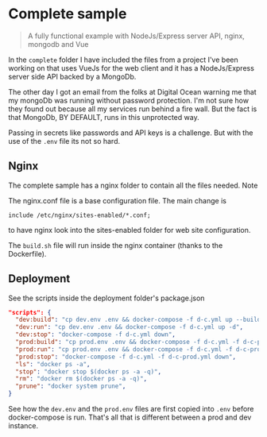 # Complete sample

> A fully functional example with NodeJs/Express server API, nginx, mongodb and Vue

In the ```complete``` folder I have included the files from a project I've been working on
that uses VueJs for the web client and it has a NodeJs/Express server side API backed by
a MongoDb.

The other day I got an email from the folks at Digital Ocean warning me that my 
mongoDb was running without password protection.  I'm not sure how they found out
because all my services run behind a fire wall. But the fact is that MongoDb, BY DEFAULT,
runs in this unprotected way. 

Passing in secrets like passwords and API keys is a challenge. But with the use of the
```.env``` file its not so hard.

## Nginx

The complete sample has a nginx folder to contain all the files needed. Note

The nginx.conf file is a base configuration file. The main change is
```
include /etc/nginx/sites-enabled/*.conf;
```
to have nginx look into the sites-enabled folder for web site configuration.

The ```build.sh``` file will run inside the nginx container (thanks to the Dockerfile).


## Deployment

See the scripts inside the deployment folder's package.json
```json
"scripts": {
  "dev:build": "cp dev.env .env && docker-compose -f d-c.yml up --build",
  "dev:run": "cp dev.env .env && docker-compose -f d-c.yml up -d",
  "dev:stop": "docker-compose -f d-c.yml down",
  "prod:build": "cp prod.env .env && docker-compose -f d-c.yml -f d-c-prod.yml up --build",
  "prod:run": "cp prod.env .env && docker-compose -f d-c.yml -f d-c-prod.yml up -d",
  "prod:stop": "docker-compose -f d-c.yml -f d-c-prod.yml down",
  "ls": "docker ps -a",
  "stop": "docker stop $(docker ps -a -q)",
  "rm": "docker rm $(docker ps -a -q)",
  "prune": "docker system prune",
}
```

See how the ```dev.env``` and the ```prod.env``` files are first copied into ```.env``` before 
docker-compose is run.  That's all that is different between a prod and dev instance.


